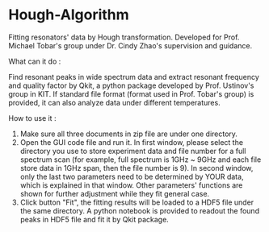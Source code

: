 # Hough-Algorithm

Fitting resonators' data by Hough transformation.
Developed for Prof. Michael Tobar's group under Dr. Cindy Zhao's supervision and guidance.

What can it do :

Find resonant peaks in wide spectrum data and extract resonant frequency and quality factor by Qkit, a python package developed by Prof. Ustinov's group in KIT. If standard file format (format used in Prof. Tobar's group) is provided, it can also analyze data under different temperatures.

How to use it :

1. Make sure all three documents in zip file are under one directory.
2. Open the GUI code file and run it. In first window, please select the directory you use to store experiment data and file number for a full spectrum scan (for example, full spectrum is 1GHz ~ 9GHz and each file store data in 1GHz span, then the file number is 9). In second window, only the last two parameters need to be determined by YOUR data, which is explained in that window. Other parameters' functions are shown for further adjustment while they fit general case.
3. Click button "Fit", the fitting results will be loaded to a HDF5 file under the same directory. A python notebook is provided to readout the found peaks in HDF5 file and fit it by Qkit package.
